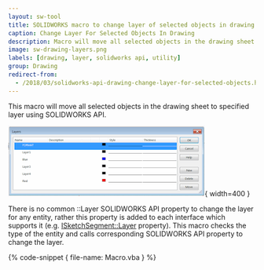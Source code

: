 ```yaml
---
layout: sw-tool
title: SOLIDWORKS macro to change layer of selected objects in drawing using SOLIDWORKS API
caption: Change Layer For Selected Objects In Drawing
description: Macro will move all selected objects in the drawing sheet to specified layer using SOLIDWORKS API
image: sw-drawing-layers.png
labels: [drawing, layer, solidworks api, utility]
group: Drawing
redirect-from:
  - /2018/03/solidworks-api-drawing-change-layer-for-selected-objects.html
---
```

This macro will move all selected objects in the drawing sheet to specified layer using SOLIDWORKS API.

![Drawing layers](sw-drawing-layers.png){ width=400 }

There is no common ::Layer SOLIDWORKS API property to change the layer for any entity, rather this property is added to each interface which supports it (e.g. [ISketchSegment::Layer](https://help.solidworks.com/2018/english/api/sldworksapi/solidworks.interop.sldworks~solidworks.interop.sldworks.isketchsegment~layer.html) property). This macro checks the type of the entity and calls corresponding SOLIDWORKS API property to change the layer.

{% code-snippet { file-name: Macro.vba } %}
